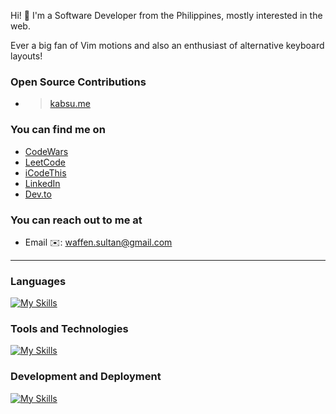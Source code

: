 Hi! 👋 I'm a Software Developer from the Philippines, mostly interested in the web. 

Ever a big fan of Vim motions and also an enthusiast of alternative keyboard layouts!

### Open Source Contributions
- > [kabsu.me](https://github.com/bricesuazo/kabsu.me)

### You can find me on
- [CodeWars](https://www.codewars.com/users/Waffenffs)
- [LeetCode](https://leetcode.com/wffnsltan/)
- [iCodeThis](https://icodethis.com/thatguy_Afin)
- [LinkedIn](https://linkedin.com/in/waffensultan)
- [Dev.to](https://dev.to/waffensultan)

### You can reach out to me at
- Email ✉️: [waffen.sultan@gmail.com](mailto:waffen.sultan@gmail.com)

----
### Languages
[![My Skills](https://skillicons.dev/icons?i=js,ts,html,css,java)](https://skillicons.dev)

### Tools and Technologies
[![My Skills](https://skillicons.dev/icons?i=nodejs,supabase,react,postgresql,tailwindcss,nextjs,express,firebase)](https://skillicons.dev)

### Development and Deployment
[![My Skills](https://skillicons.dev/icons?i=git,postman,figma,npm,vscode,neovim,github,vercel)](https://skillicons.dev)
